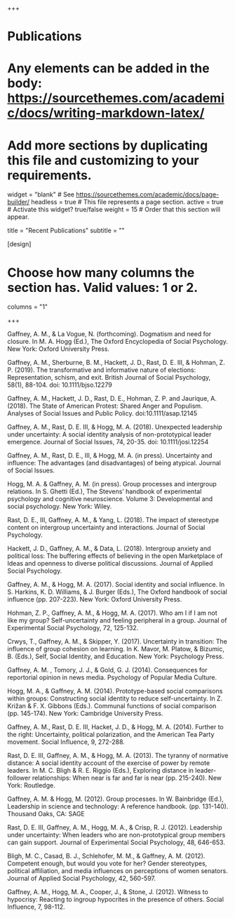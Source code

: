 +++
# Publications
# Any elements can be added in the body: https://sourcethemes.com/academic/docs/writing-markdown-latex/
# Add more sections by duplicating this file and customizing to your requirements.

widget = "blank"  # See https://sourcethemes.com/academic/docs/page-builder/
headless = true  # This file represents a page section.
active = true  # Activate this widget? true/false
weight = 15  # Order that this section will appear.

title = "Recent Publications"
subtitle = ""

[design]
  # Choose how many columns the section has. Valid values: 1 or 2.
  columns = "1"

+++

Gaffney, A. M., & La Vogue, N. (forthcoming). Dogmatism and need for closure. In M. A. Hogg (Ed.), The Oxford Encyclopedia of Social Psychology.  New York: Oxford University Press. 

 

Gaffney, A. M., Sherburne, B. M., Hackett, J. D., Rast, D. E. III, & Hohman, Z. P. (2019). The transformative and informative nature of elections: Representation, schism, and exit. British Journal of Social Psychology, 58(1), 88-104. doi: 10.1111/bjso.12279

 

Gaffney, A. M., Hackett, J. D., Rast, D. E., Hohman, Z. P. and Jaurique, A. (2018). The State of American Protest: Shared Anger and Populism. Analyses of Social Issues and Public Policy. doi:10.1111/asap.12145

 

Gaffney, A. M., Rast, D. E. III, & Hogg, M. A. (2018). Unexpected leadership under uncertainty: A social identity analysis of non-prototypical leader emergence. Journal of Social Issues, 74, 20-35. doi: 10.1111/josi.12254

 

Gaffney, A. M., Rast, D. E., III, & Hogg, M. A. (in press). Uncertainty and influence: The advantages (and disadvantages) of being atypical. Journal of Social Issues.

 

Hogg, M. A. & Gaffney, A. M. (in press). Group processes and intergroup relations. In S. Ghetti (Ed.), The Stevens’ handbook of experimental psychology and cognitive neuroscience. Volume 3: Developmental and social psychology. New York: Wiley.

 

Rast, D. E., III, Gaffney, A. M., & Yang, L. (2018). The impact of stereotype content on intergroup uncertainty and interactions. Journal of Social Psychology.

 

Hackett, J. D., Gaffney, A. M., & Data, L. (2018). Intergroup anxiety and political loss: The buffering effects of believing in the open Marketplace of Ideas and openness to diverse political discussions. Journal of Applied Social Psychology. 

 

Gaffney, A. M., & Hogg, M. A. (2017). Social identity and social influence. In S. Harkins, K. D. Williams, & J. Burger (Eds.), The Oxford handbook of social influence (pp. 207-223). New York: Oxford University Press. 

 

Hohman, Z. P., Gaffney, A. M., & Hogg, M. A. (2017). Who am I if I am not like my group? Self-uncertainty and feeling peripheral in a group. Journal of Experimental Social Psychology, 72, 125-132.

 

Crwys, T., Gaffney, A. M., & Skipper, Y. (2017). Uncertainty in transition: The influence of group cohesion on learning. In K. Mavor, M. Platow, & Bizumic, B. (Eds.), Self, Social Identity, and Education. New York: Psychology Press.


Gaffney, A. M. , Tomory, J. J., & Gold, G. J. (2014). Consequences for reportorial opinion in news media. Psychology of Popular Media Culture.

 

Hogg, M. A., & Gaffney, A. M. (2014). Prototype-based social comparisons within groups: Constructing social identity to reduce self-uncertainty. In Z. Križan & F. X. Gibbons (Eds.). Communal functions of social comparison (pp. 145-174). New York: Cambridge University Press.

 

Gaffney, A. M., Rast, D. E. III, Hacket, J. D., & Hogg, M. A. (2014).  Further to the right: Uncertainty, political polarization, and the American Tea Party movement. Social Influence, 9, 272-288.

 

Rast, D. E. III, Gaffney, A. M., & Hogg, M. A. (2013). The tyranny of normative distance: A social identity account of the exercise of power by remote leaders. In M. C. Bligh & R. E. Riggio (Eds.), Exploring distance in leader-follower relationships: When near is far and far is near (pp. 215-240). New York: Routledge.

 

Gaffney, A. M. & Hogg, M. (2012). Group processes. In W. Bainbridge (Ed.), Leadership in science and technology: A reference handbook. (pp. 131-140). Thousand Oaks, CA: SAGE

 

Rast, D. E. III, Gaffney, A. M., Hogg, M. A., & Crisp, R. J. (2012). Leadership under uncertainty: When leaders who are non-prototypical group members can gain support. Journal of Experimental Social Psychology, 48, 646-653.

 

Bligh, M. C., Casad, B. J., Schlehofer, M. M., & Gaffney, A. M. (2012). Competent enough, but would you vote for her? Gender stereotypes, political affiliation, and media influences on perceptions of women senators.  Journal of Applied Social Psychology, 42, 560-597.

 

Gaffney, A. M., Hogg, M. A., Cooper, J., & Stone, J. (2012). Witness to hypocrisy: Reacting to ingroup hypocrites in the presence of others. Social Influence, 7, 98-112.
